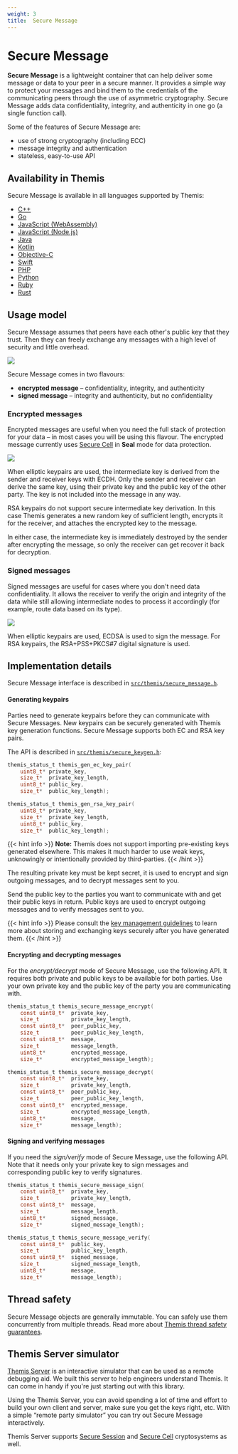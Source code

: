 ```yaml
---
weight: 3
title:  Secure Message
---
```


# Secure Message

**Secure Message** is a lightweight container
that can help deliver some message or data to your peer in a secure manner.
It provides a simple way to protect your messages
and bind them to the credentials of the communicating peers
through the use of asymmetric cryptography.
Secure Message adds data confidentiality, integrity, and authenticity
in one go (a single function call).

Some of the features of Secure Message are:

  - use of strong cryptography (including ECC)
  - message integrity and authentication
  - stateless, easy-to-use API

## Availability in Themis

Secure Message is available in all languages supported by Themis:

  - [C++](/themis/languages/cpp/features/#secure-message)
  - [Go](/themis/languages/go/features/#secure-message)
  - [JavaScript (WebAssembly)](/themis/languages/wasm/features/#secure-message)
  - [JavaScript (Node.js)](/themis/languages/nodejs/features/#secure-message)
  - [Java](/themis/languages/java/features/#secure-message)
  - [Kotlin](/themis/languages/kotlin/features/#secure-message)
  - [Objective-C](/themis/languages/objc/features/#secure-message)
  - [Swift](/themis/languages/swift/features/#secure-message)
  - [PHP](/themis/languages/php/features/#secure-message)
  - [Python](/themis/languages/python/features/#secure-message)
  - [Ruby](/themis/languages/ruby/features/#secure-message)
  - [Rust](/themis/languages/rust/features/#secure-message)

## Usage model

Secure Message assumes that peers have each other's public key that they trust.
Then they can freely exchange any messages with a high level of security and little overhead.

![](/files/wiki/secure_message.png)

Secure Message comes in two flavours:

  - **encrypted message** – confidentiality, integrity, and authenticity
  - **signed message** – integrity and authenticity, but no confidentiality

### Encrypted messages

Encrypted messages are useful when you need the full stack of protection for your data –
in most cases you will be using this flavour.
The encrypted message currently uses [Secure Cell](../secure-cell/)
in **Seal** mode for data protection.

![](/files/wiki/encrypted_message.png)

When elliptic keypairs are used,
the intermediate key is derived from the sender and receiver keys with ECDH.
Only the sender and receiver can derive the same key,
using their private key and the public key of the other party.
The key is not included into the message in any way.

RSA keypairs do not support secure intermediate key derivation.
In this case Themis generates a new random key of sufficient length,
encrypts it for the receiver, and attaches the encrypted key to the message.

In either case, the intermediate key is immediately destroyed by the sender
after encrypting the message,
so only the receiver can get recover it back for decryption.

### Signed messages

Signed messages are useful for cases where you don't need data confidentiality.
It allows the receiver to verify the origin and integrity of the data
while still allowing intermediate nodes to process it accordingly
(for example, route data based on its type).

![](/files/wiki/signed_message.png)

When elliptic keypairs are used, ECDSA is used to sign the message.
For RSA keypairs, the RSA+PSS+PKCS#7 digital signature is used.

## Implementation details

Secure Message interface is described in
[`src/themis/secure_message.h`](https://github.com/cossacklabs/themis/blob/master/src/themis/secure_message.h).

#### Generating keypairs

Parties need to generate keypairs before they can communicate with Secure Messages.
New keypairs can be securely generated with Themis key generation functions.
Secure Message supports both EC and RSA key pairs.

The API is described in
[`src/themis/secure_keygen.h`](https://github.com/cossacklabs/themis/blob/master/src/themis/secure_keygen.h):

```c
themis_status_t themis_gen_ec_key_pair(
    uint8_t* private_key,
    size_t*  private_key_length,
    uint8_t* public_key,
    size_t*  public_key_length);

themis_status_t themis_gen_rsa_key_pair(
    uint8_t* private_key,
    size_t*  private_key_length,
    uint8_t* public_key,
    size_t*  public_key_length);
```

{{< hint info >}}
**Note:**
Themis does not support importing pre-existing keys generated elsewhere.
This makes it much harder to use weak keys, unknowingly or intentionally provided by third-parties.
{{< /hint >}}

The resulting private key must be kept secret, it is used to encrypt and sign outgoing messages,
and to decrypt messages sent to you.

Send the public key to the parties you want to communicate with and get their public keys in return.
Public keys are used to encrypt outgoing messages and to verify messages sent to you.

{{< hint info >}}
Please consult the [key management guidelines](/themis/crypto-theory/key-management/)
to learn more about storing and exchanging keys securely after you have generated them.
{{< /hint >}}

#### Encrypting and decrypting messages

For the _encrypt/decrypt_ mode of Secure Message, use the following API.
It requires both private and public keys to be available for both parties.
Use your own private key and the public key of the party you are communicating with.

```c
themis_status_t themis_secure_message_encrypt(
    const uint8_t*  private_key,
    size_t          private_key_length,
    const uint8_t*  peer_public_key,
    size_t          peer_public_key_length,
    const uint8_t*  message,
    size_t          message_length,
    uint8_t*        encrypted_message,
    size_t*         encrypted_message_length);

themis_status_t themis_secure_message_decrypt(
    const uint8_t*  private_key,
    size_t          private_key_length,
    const uint8_t*  peer_public_key,
    size_t          peer_public_key_length,
    const uint8_t*  encrypted_message,
    size_t          encrypted_message_length,
    uint8_t*        message,
    size_t*         message_length);
```

#### Signing and verifying messages

If you need the _sign/verify_ mode of Secure Message, use the following API.
Note that it needs only your private key to sign messages
and corresponding public key to verify signatures.

```c
themis_status_t themis_secure_message_sign(
    const uint8_t*  private_key,
    size_t          private_key_length,
    const uint8_t*  message,
    size_t          message_length,
    uint8_t*        signed_message,
    size_t*         signed_message_length);

themis_status_t themis_secure_message_verify(
    const uint8_t*  public_key,
    size_t          public_key_length,
    const uint8_t*  signed_message,
    size_t          signed_message_length,
    uint8_t*        message,
    size_t*         message_length);
```

## Thread safety

Secure Message objects are generally immutable.
You can safely use them concurrently from multiple threads.
Read more about [Themis thread safety guarantees](/themis/debugging/thread-safety/).

## Themis Server simulator

[Themis Server](/themis/debugging/themis-server/)
is an interactive simulator that can be used as a remote debugging aid.
We built this server to help engineers understand Themis.
It can come in handy if you're just starting out with this library.

Using the Themis Server, you can avoid spending a lot of time and effort
to build your own client and server, make sure you get the keys right, etc.
With a simple “remote party simulator” you can try out Secure Message interactively.

Themis Server supports
[Secure Session](../secure-session/) and [Secure Cell](../secure-cell/)
cryptosystems as well.
